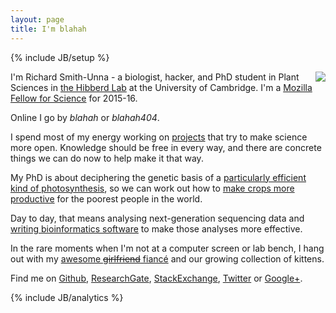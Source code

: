 ```yaml
---
layout: page
title: I'm blahah
---
```

{% include JB/setup %}

<div style="float: right"><img src="{{ BASE_PATH }}/assets/me.jpg" /></div>

<!-- ## \`grep 'richard smith-unna' etc/user_attr\` -->

I'm Richard Smith-Unna - a biologist, hacker, and PhD student in Plant Sciences in [the Hibberd Lab](http://hibberdlab.com) at the University of Cambridge. I'm a [Mozilla Fellow for Science](http://blahah.net/2015/10/07/i-am-now-a-mozilla-science-fellow/) for 2015-16.

Online I go by *blahah* or *blahah404*.

I spend most of my energy working on [projects](projects.html) that try to make science more open. Knowledge should be free in every way, and there are concrete things we can do now to help make it that way.

My PhD is about deciphering the genetic basis of a [particularly efficient kind of photosynthesis](http://en.wikipedia.org/wiki/C4_carbon_fixation), so we can work out how to [make crops more productive](http://c4rice.irri.org/) for the poorest people in the world.

Day to day, that means analysing next-generation sequencing data and [writing bioinformatics software](projects.html) to make those analyses more effective.

In the rare moments when I'm not at a computer screen or lab bench, I hang out with my [awesome <span style="text-decoration: line-through;">girlfriend</span> fiancé](https://twitter.com/treblesteph) and our growing collection of kittens.

Find me on [Github](https://github.com/Blahah), [ResearchGate](https://www.researchgate.net/profile/Richard_Smith13/), [StackExchange](http://stackexchange.com/users/443912/richard-smith), [Twitter](https://twitter.com/blahah404) or [Google+](https://plus.google.com/108642235198565174600).

{% include JB/analytics %}
